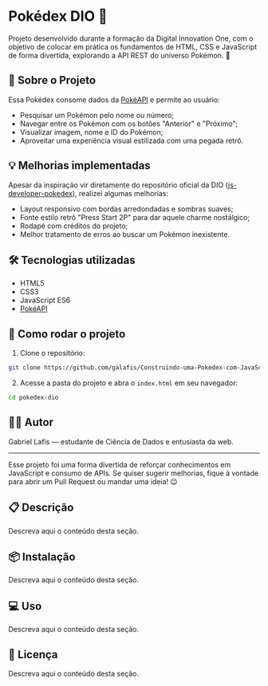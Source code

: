 # Pokédex DIO 🧢

Projeto desenvolvido durante a formação da Digital Innovation One, com o objetivo de colocar em prática os fundamentos de HTML, CSS e JavaScript de forma divertida, explorando a API REST do universo Pokémon. 🧬

## 📌 Sobre o Projeto

Essa Pokédex consome dados da [PokéAPI](https://pokeapi.co/) e permite ao usuário:

- Pesquisar um Pokémon pelo nome ou número;
- Navegar entre os Pokémon com os botões "Anterior" e "Próximo";
- Visualizar imagem, nome e ID do Pokémon;
- Aproveitar uma experiência visual estilizada com uma pegada retrô.

## 💡 Melhorias implementadas

Apesar da inspiração vir diretamente do repositório oficial da DIO ([js-developer-pokedex](https://github.com/digitalinnovationone/js-developer-pokedex)), realizei algumas melhorias:

- Layout responsivo com bordas arredondadas e sombras suaves;
- Fonte estilo retrô "Press Start 2P" para dar aquele charme nostálgico;
- Rodapé com créditos do projeto;
- Melhor tratamento de erros ao buscar um Pokémon inexistente.

## 🛠️ Tecnologias utilizadas

- HTML5
- CSS3
- JavaScript ES6
- [PokéAPI](https://pokeapi.co/)

## 🚀 Como rodar o projeto

1. Clone o repositório:
```bash
git clone https://github.com/galafis/Construindo-uma-Pokedex-com-JavaScript
```

2. Acesse a pasta do projeto e abra o `index.html` em seu navegador:
```bash
cd pokedex-dio
```

## 👨‍💻 Autor
Gabriel Lafis — estudante de Ciência de Dados e entusiasta da web.

---

Esse projeto foi uma forma divertida de reforçar conhecimentos em JavaScript e consumo de APIs. Se quiser sugerir melhorias, fique à vontade para abrir um Pull Request ou mandar uma ideia! 😉


## 📋 Descrição

Descreva aqui o conteúdo desta seção.


## 📦 Instalação

Descreva aqui o conteúdo desta seção.


## 💻 Uso

Descreva aqui o conteúdo desta seção.


## 📄 Licença

Descreva aqui o conteúdo desta seção.
